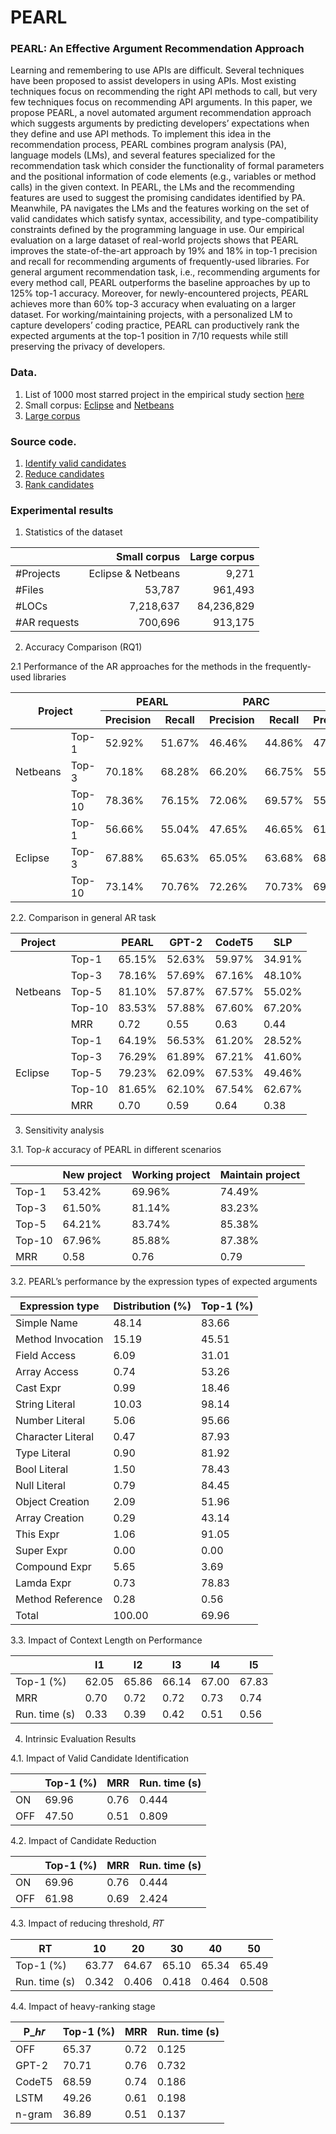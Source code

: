 # PEARL
### PEARL: An Effective Argument Recommendation Approach

Learning and remembering to use APIs are difficult. Several techniques have been proposed to assist developers in using APIs. Most existing techniques focus on recommending the right API methods to call, but very few techniques focus on recommending API arguments. In this paper, we propose PEARL, a novel automated argument recommendation approach which suggests arguments by predicting developers’ expectations when they define and use API methods. To implement this idea in the recommendation process, PEARL combines program analysis (PA), language models (LMs), and several features specialized for the recommendation task which consider the functionality of formal parameters and the positional information of code elements (e.g., variables or method calls) in the given context. In PEARL, the LMs and the recommending features are used to suggest the promising candidates identified by PA. Meanwhile, PA navigates the LMs and the features working on the set of valid candidates which satisfy syntax, accessibility, and type-compatibility constraints defined by the programming language in use. Our empirical evaluation on a large dataset of real-world projects shows that PEARL improves the state-of-the-art approach by 19% and 18% in top-1 precision and recall for recommending arguments of frequently-used libraries. For general argument recommendation task, i.e., recommending arguments for every method call, PEARL outperforms the baseline approaches by up to 125% top-1 accuracy. Moreover, for newly-encountered projects, PEARL achieves more than 60% top-3 accuracy when evaluating on a larger dataset. For working/maintaining projects, with a personalized LM to capture developers’ coding practice, PEARL can productively rank the expected arguments at the top-1 position in 7/10 requests while still preserving the privacy of developers.


### Data.
1. List of 1000 most starred project in the empirical study section [here](https://github.com/ttrangnguyen/PEARL/blob/gh-pages/most_starred_repos.txt)
2. Small corpus: [Eclipse](https://www.eclipse.org/downloads/download.php?file=/eclipse/downloads/drops4/R-4.17-202009021800/eclipse-platform-sources-4.17.tar.xz) and [Netbeans](https://github.com/apache/netbeans/tree/54987ffb73ae9e17b23d4a43a23770142f93206b)
3. [Large corpus](https://github.com/ttrangnguyen/PEARL/blob/gh-pages/large_corpus.txt)

### Source code.
1. [Identify valid candidates](https://github.com/ttrangnguyen/PEARL/tree/gh-pages/PEARL-program-analysis)
2. [Reduce candidates](https://github.com/ttrangnguyen/PEARL/tree/gh-pages/PEARL-local-model)
3. [Rank candidates](https://github.com/ttrangnguyen/PEARL/tree/gh-pages/PEARL-global-model)


### Experimental results
1. Statistics of the dataset

|              | Small corpus       | Large corpus |
|--------------|-------------------:|-------------:|
| #Projects    | Eclipse & Netbeans |        9,271 |
| #Files       |             53,787 |      961,493 |
| #LOCs        |          7,218,637 |   84,236,829 |
| #AR requests |            700,696 |      913,175 |

2. Accuracy Comparison (RQ1) 

2.1 Performance of the AR approaches for the methods in the frequently-used libraries


<table class="tg">
<thead>
  <tr>
    <th class="tg-c3ow" colspan="2" rowspan="2">Project</th>
    <th class="tg-c3ow" colspan="2">PEARL</th>
    <th class="tg-c3ow" colspan="2">PARC</th>
    <th class="tg-c3ow" colspan="2">GPT-2</th>
    <th class="tg-c3ow" colspan="2">SLP</th>
  </tr>
  <tr>
    <th class="tg-dvpl">Precision</th>
    <th class="tg-dvpl">Recall</th>
    <th class="tg-dvpl">Precision</th>
    <th class="tg-dvpl">Recall</th>
    <th class="tg-dvpl">Precision</th>
    <th class="tg-dvpl">Recall</th>
    <th class="tg-dvpl">Precision</th>
    <th class="tg-dvpl">Recall</th>
  </tr>
</thead>
<tbody>
  <tr>
    <td class="tg-0pky" rowspan="3">Netbeans</td>
    <td class="tg-0pky">Top-1</td>
    <td class="tg-dvpl">52.92%</td>
    <td class="tg-dvpl">51.67%</td>
    <td class="tg-dvpl">46.46%</td>
    <td class="tg-dvpl">44.86%</td>
    <td class="tg-dvpl">47.72%</td>
    <td class="tg-dvpl">46.63%</td>
    <td class="tg-dvpl">36.04%</td>
    <td class="tg-dvpl">36.04%</td>
  </tr>
  <tr>
    <td class="tg-0pky">Top-3</td>
    <td class="tg-dvpl">70.18%</td>
    <td class="tg-dvpl">68.28%</td>
    <td class="tg-dvpl">66.20%</td>
    <td class="tg-dvpl">66.75%</td>
    <td class="tg-dvpl">55.15%</td>
    <td class="tg-dvpl">53.90%</td>
    <td class="tg-dvpl">49.52%</td>
    <td class="tg-dvpl">49.52%</td>
  </tr>
  <tr>
    <td class="tg-0pky">Top-10</td>
    <td class="tg-dvpl">78.36%</td>
    <td class="tg-dvpl">76.15%</td>
    <td class="tg-dvpl">72.06%</td>
    <td class="tg-dvpl">69.57%</td>
    <td class="tg-dvpl">55.94%</td>
    <td class="tg-dvpl">54.67%</td>
    <td class="tg-dvpl">64.52%</td>
    <td class="tg-dvpl">64.52%</td>
  </tr>
  <tr>
    <td class="tg-0pky" rowspan="3">Eclipse</td>
    <td class="tg-0pky">Top-1</td>
    <td class="tg-dvpl">56.66%</td>
    <td class="tg-dvpl">55.04%</td>
    <td class="tg-dvpl">47.65%</td>
    <td class="tg-dvpl">46.65%</td>
    <td class="tg-dvpl">61.37%</td>
    <td class="tg-dvpl">58.87%</td>
    <td class="tg-dvpl">26.24%</td>
    <td class="tg-dvpl">26.24%</td>
  </tr>
  <tr>
    <td class="tg-0pky">Top-3</td>
    <td class="tg-dvpl">67.88%</td>
    <td class="tg-dvpl">65.63%</td>
    <td class="tg-dvpl">65.05%</td>
    <td class="tg-dvpl">63.68%</td>
    <td class="tg-dvpl">68.85%</td>
    <td class="tg-dvpl">66.03%</td>
    <td class="tg-dvpl">37.00%</td>
    <td class="tg-dvpl">37.00%</td>
  </tr>
  <tr>
    <td class="tg-0pky">Top-10</td>
    <td class="tg-dvpl">73.14%</td>
    <td class="tg-dvpl">70.76%</td>
    <td class="tg-dvpl">72.26%</td>
    <td class="tg-dvpl">70.73%</td>
    <td class="tg-dvpl">69.75%</td>
    <td class="tg-dvpl">66.85%</td>
    <td class="tg-dvpl">54.39%</td>
    <td class="tg-dvpl">54.39%</td>
  </tr>
</tbody>
</table>


2.2. Comparison in general AR task

<table>
<thead>
  <tr>
    <th>Project</th>
    <th></th>
    <th>PEARL</th>
    <th>GPT-2</th>
    <th>CodeT5</th>
    <th>SLP</th>
  </tr>
</thead>
<tbody>
  <tr>
    <td rowspan="5">Netbeans</td>
    <td>Top-1</td>
    <td>65.15%</td>
    <td>52.63%</td>
    <td>59.97%</td>
    <td>34.91%</td>
  </tr>
  <tr>
    <td>Top-3</td>
    <td>78.16%</td>
    <td>57.69%</td>
    <td>67.16%</td>
    <td>48.10%</td>
  </tr>
  <tr>
    <td>Top-5</td>
    <td>81.10%</td>
    <td>57.87%</td>
    <td>67.57%</td>
    <td>55.02%</td>
  </tr>
  <tr>
    <td>Top-10</td>
    <td>83.53%</td>
    <td>57.88%</td>
    <td>67.60%</td>
    <td>67.20%</td>
  </tr>
  <tr>
    <td>MRR</td>
    <td>0.72</td>
    <td>0.55</td>
    <td>0.63</td>
    <td>0.44</td>
  </tr>
  <tr>
    <td rowspan="5">Eclipse</td>
    <td>Top-1</td>
    <td>64.19%</td>
    <td>56.53%</td>
    <td>61.20%</td>
    <td>28.52%</td>
  </tr>
  <tr>
    <td>Top-3</td>
    <td>76.29%</td>
    <td>61.89%</td>
    <td>67.21%</td>
    <td>41.60%</td>
  </tr>
  <tr>
    <td>Top-5</td>
    <td>79.23%</td>
    <td>62.09%</td>
    <td>67.53%</td>
    <td>49.46%</td>
  </tr>
  <tr>
    <td>Top-10</td>
    <td>81.65%</td>
    <td>62.10%</td>
    <td>67.54%</td>
    <td>62.67%</td>
  </tr>
  <tr>
    <td>MRR</td>
    <td>0.70</td>
    <td>0.59</td>
    <td>0.64</td>
    <td>0.38</td>
  </tr>
</tbody>
</table>

3. Sensitivity analysis

3.1. Top-𝑘 accuracy of PEARL in different scenarios

<table>
<thead>
  <tr>
    <th></th>
    <th>New project</th>
    <th>Working project</th>
    <th>Maintain project</th>
  </tr>
</thead>
<tbody>
  <tr>
    <td>Top-1</td>
    <td>53.42%</td>
    <td>69.96%</td>
    <td>74.49%</td>
  </tr>
  <tr>
    <td>Top-3</td>
    <td>61.50%</td>
    <td>81.14%</td>
    <td>83.23%</td>
  </tr>
  <tr>
    <td>Top-5</td>
    <td>64.21%</td>
    <td>83.74%</td>
    <td>85.38%</td>
  </tr>
  <tr>
    <td>Top-10</td>
    <td>67.96%</td>
    <td>85.88%</td>
    <td>87.38%</td>
  </tr>
  <tr>
    <td>MRR</td>
    <td>0.58</td>
    <td>0.76</td>
    <td>0.79</td>
  </tr>
</tbody>
</table>

3.2. PEARL’s performance by the expression types of expected arguments

<table>
<thead>
  <tr>
    <th>Expression type</th>
    <th>Distribution (%)</th>
    <th>Top-1 (%)</th>
  </tr>
</thead>
<tbody>
  <tr>
    <td>Simple Name</td>
    <td>48.14</td>
    <td>83.66</td>
  </tr>
  <tr>
    <td>Method Invocation</td>
    <td>15.19</td>
    <td>45.51</td>
  </tr>
  <tr>
    <td>Field Access</td>
    <td>6.09</td>
    <td>31.01</td>
  </tr>
  <tr>
    <td>Array Access</td>
    <td>0.74</td>
    <td>53.26</td>
  </tr>
  <tr>
    <td>Cast Expr</td>
    <td>0.99</td>
    <td>18.46</td>
  </tr>
  <tr>
    <td>String Literal</td>
    <td>10.03</td>
    <td>98.14</td>
  </tr>
  <tr>
    <td>Number Literal</td>
    <td>5.06</td>
    <td>95.66</td>
  </tr>
  <tr>
    <td>Character Literal</td>
    <td>0.47</td>
    <td>87.93</td>
  </tr>
  <tr>
    <td>Type Literal</td>
    <td>0.90</td>
    <td>81.92</td>
  </tr>
  <tr>
    <td>Bool Literal</td>
    <td>1.50</td>
    <td>78.43</td>
  </tr>
  <tr>
    <td>Null Literal</td>
    <td>0.79</td>
    <td>84.45</td>
  </tr>
  <tr>
    <td>Object Creation</td>
    <td>2.09</td>
    <td>51.96</td>
  </tr>
  <tr>
    <td>Array Creation</td>
    <td>0.29</td>
    <td>43.14</td>
  </tr>
  <tr>
    <td>This Expr</td>
    <td>1.06</td>
    <td>91.05</td>
  </tr>
  <tr>
    <td>Super Expr</td>
    <td>0.00</td>
    <td>0.00</td>
  </tr>
  <tr>
    <td>Compound Expr</td>
    <td>5.65</td>
    <td>3.69</td>
  </tr>
  <tr>
    <td>Lamda Expr</td>
    <td>0.73</td>
    <td>78.83</td>
  </tr>
  <tr>
    <td>Method Reference</td>
    <td>0.28</td>
    <td>0.56</td>
  </tr>
  <tr>
    <td>Total</td>
    <td>100.00</td>
    <td>69.96</td>
  </tr>
</tbody>
</table>


3.3.  Impact of Context Length on Performance

<table>
<thead>
  <tr>
    <th></th>
    <th>l1</th>
    <th>l2</th>
    <th>l3</th>
    <th>l4</th>
    <th>l5</th>
  </tr>
</thead>
<tbody>
  <tr>
    <td>Top-1 (%)</td>
    <td>62.05</td>
    <td>65.86</td>
    <td>66.14</td>
    <td>67.00</td>
    <td>67.83</td>
  </tr>
  <tr>
    <td>MRR</td>
    <td>0.70</td>
    <td>0.72</td>
    <td>0.72</td>
    <td>0.73</td>
    <td>0.74</td>
  </tr>
  <tr>
    <td>Run. time (s)</td>
    <td>0.33</td>
    <td>0.39</td>
    <td>0.42</td>
    <td>0.51</td>
    <td>0.56</td>
  </tr>
</tbody>
</table>


4. Intrinsic Evaluation Results
 
4.1. Impact of Valid Candidate Identification


<table>
<thead>
  <tr>
    <th></th>
    <th>Top-1 (%)</th>
    <th>MRR</th>
    <th>Run. time (s)</th>
  </tr>
</thead>
<tbody>
  <tr>
    <td>ON</td>
    <td>69.96</td>
    <td>0.76</td>
    <td>0.444</td>
  </tr>
  <tr>
    <td>OFF</td>
    <td>47.50</td>
    <td>0.51</td>
    <td>0.809</td>
  </tr>
</tbody>
</table>

4.2. Impact of Candidate Reduction
<table>
<thead>
  <tr>
    <th></th>
    <th>Top-1 (%)</th>
    <th>MRR</th>
    <th>Run. time (s)</th>
  </tr>
</thead>
<tbody>
  <tr>
    <td>ON</td>
    <td>69.96</td>
    <td>0.76</td>
    <td>0.444</td>
  </tr>
  <tr>
    <td>OFF</td>
    <td>61.98</td>
    <td>0.69</td>
    <td>2.424</td>
  </tr>
</tbody>
</table>

4.3. Impact of reducing threshold, 𝑅𝑇

<table>
<thead>
  <tr>
    <th>RT</th>
    <th>10</th>
    <th>20</th>
    <th>30</th>
    <th>40</th>
    <th>50</th>
  </tr>
</thead>
<tbody>
  <tr>
    <td>Top-1 (%)</td>
    <td>63.77</td>
    <td>64.67</td>
    <td>65.10</td>
    <td>65.34</td>
    <td>65.49</td>
  </tr>
  <tr>
    <td>Run. time (s)</td>
    <td>0.342</td>
    <td>0.406</td>
    <td>0.418</td>
    <td>0.464</td>
    <td>0.508</td>
  </tr>
</tbody>
</table>

4.4. Impact of heavy-ranking stage

<table>
<thead>
  <tr>
    <th>P_ℎ𝑟</th>
    <th>Top-1 (%)</th>
    <th>MRR</th>
    <th>Run. time (s)</th>
  </tr>
</thead>
<tbody>
  <tr>
    <td>OFF</td>
    <td>65.37</td>
    <td>0.72</td>
    <td>0.125</td>
  </tr>
  <tr>
    <td>GPT-2</td>
    <td>70.71</td>
    <td>0.76</td>
    <td>0.732</td>
  </tr>
  <tr>
    <td>CodeT5</td>
    <td>68.59</td>
    <td>0.74</td>
    <td>0.186</td>
  </tr>
  <tr>
    <td>LSTM</td>
    <td>49.26</td>
    <td>0.61</td>
    <td>0.198</td>
  </tr>
  <tr>
    <td>n-gram</td>
    <td>36.89</td>
    <td>0.51</td>
    <td>0.137</td>
  </tr>
</tbody>
</table>
